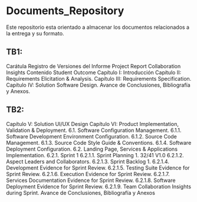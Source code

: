 # Documents_Repository
Este repositorio esta orientado a almacenar los documentos relacionados a la entrega y su formato.

## TB1:
Carátula
Registro de Versiones del Informe
Project Report Collaboration Insights
Contenido
Student Outcome
Capítulo I: Introducción
Capítulo II: Requirements Elicitation & Analysis.
Capítulo III: Requirements Specification.
Capítulo IV: Solution Software Design.
Avance de Conclusiones, Bibliografía y Anexos.

## TB2:

Capítulo V: Solution UI/UX Design
Capítulo VI: Product Implementation, Validation & Deployment.
6.1. Software Configuration Management.
6.1.1. Software Development Environment Configuration.
6.1.2. Source Code Management.
6.1.3. Source Code Style Guide & Conventions.
6.1.4. Software Deployment Configuration.
6.2. Landing Page, Services & Applications Implementation.
6.2.1. Sprint 1
6.2.1.1. Sprint Planning 1.
32/41 V1.0
6.2.1.2. Aspect Leaders and Collaborators.
6.2.1.3. Sprint Backlog 1.
6.2.1.4. Development Evidence for Sprint Review.
6.2.1.5. Testing Suite Evidence for Sprint Review.
6.2.1.6. Execution Evidence for Sprint Review.
6.2.1.7. Services Documentation Evidence for Sprint Review.
6.2.1.8. Software Deployment Evidence for Sprint Review.
6.2.1.9. Team Collaboration Insights during Sprint.
Avance de Conclusiones, Bibliografía y Anexos